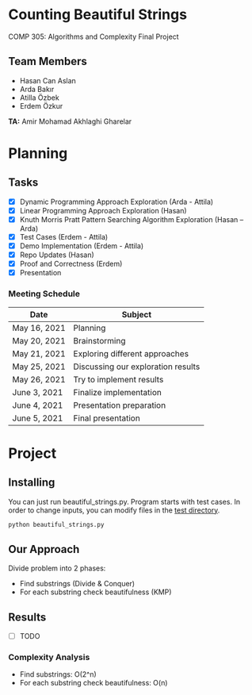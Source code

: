 # Counting Beautiful Strings
COMP 305: Algorithms and Complexity Final Project

## Team Members
- Hasan Can Aslan
- Arda Bakır
- Atilla Özbek
- Erdem Özkur

**TA:** Amir Mohamad Akhlaghi Gharelar

# Planning

## Tasks
- [x] Dynamic Programming Approach Exploration (Arda - Attila)
- [x] Linear Programming Approach Exploration (Hasan)
- [x] Knuth Morris Pratt Pattern Searching Algorithm Exploration (Hasan – Arda) 
- [x] Test Cases (Erdem - Attila)
- [x] Demo Implementation (Erdem - Attila)
- [x] Repo Updates (Hasan)
- [x] Proof and Correctness (Erdem)
- [x] Presentation

### Meeting Schedule
| Date | Subject |
|  ----  | ----------  |
| May 16, 2021 | Planning |
| May 20, 2021 | Brainstorming |
| May 21, 2021 | Exploring different approaches |
| May 25, 2021 | Discussing our exploration results |
| May 26, 2021 | Try to implement results |
| June 3, 2021 | Finalize implementation |
| June 4, 2021 | Presentation preparation |
| June 5, 2021 | Final presentation |


# Project

## Installing

You can just run beautiful_strings.py. Program starts with test cases. In order to change inputs, you can modify files in the [test directory](test).

```bash
python beautiful_strings.py
```

## Our Approach
Divide problem into 2 phases:
- Find substrings (Divide & Conquer)
- For each substring check beautifulness (KMP)

## Results
- [ ] TODO

### Complexity Analysis
- Find substrings: O(2^n)
- For each substring check beautifulness: O(n)

